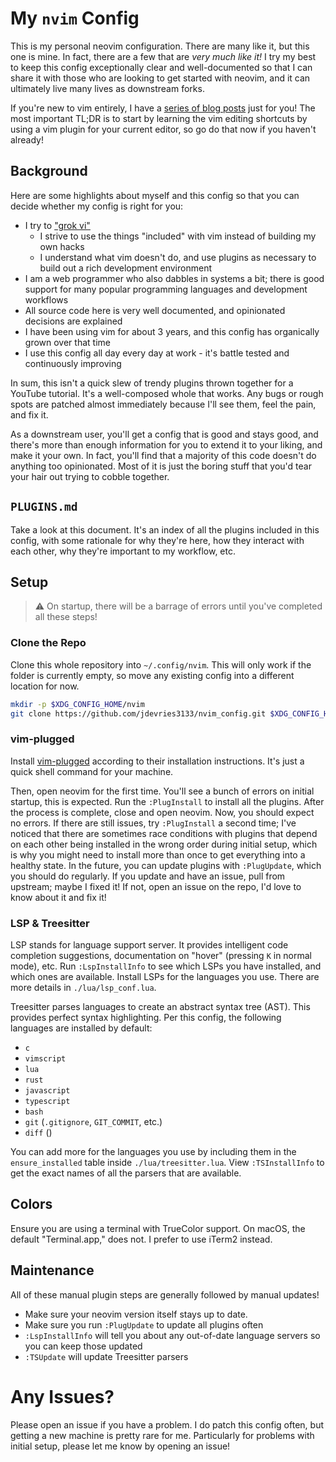 # My `nvim` Config

This is my personal neovim configuration. There are many like it, but this one
is mine. In fact, there are a few that are _very much like it!_ I try my best
to keep this config exceptionally clear and well-documented so that I can share
it with those who are looking to get started with neovim, and it can ultimately
live many lives as downstream forks.

If you're new to vim entirely, I have a [series of blog
posts](https://jackdevries.com/post/vimTutorial) just for you! The most
important TL;DR is to start by learning the vim editing shortcuts by using a
vim plugin for your current editor, so go do that now if you haven't already!

## Background

Here are some highlights about myself and this config so that you can decide
whether my config is right for you:

- I try to ["grok vi"](https://stackoverflow.com/a/1220118)
  - I strive to use the things "included" with vim instead of building my own
    hacks
  - I understand what vim doesn't do, and use plugins as necessary to build out
    a rich development environment
- I am a web programmer who also dabbles in systems a bit; there is good
  support for many popular programming languages and development workflows
- All source code here is very well documented, and opinionated decisions are
  explained
- I have been using vim for about 3 years, and this config has organically
  grown over that time
- I use this config all day every day at work - it's battle tested and
  continuously improving

In sum, this isn't a quick slew of trendy plugins thrown together for a YouTube
tutorial. It's a well-composed whole that works. Any bugs or rough spots are
patched almost immediately because I'll see them, feel the pain, and fix it.

As a downstream user, you'll get a config that is good and stays good, and
there's more than enough information for you to extend it to your liking, and
make it your own. In fact, you'll find that a majority of this code doesn't do
anything too opinionated. Most of it is just the boring stuff that you'd tear
your hair out trying to cobble together.

## `PLUGINS.md`

Take a look at this document. It's an index of all the plugins included in this
config, with some rationale for why they're here, how they interact with each
other, why they're important to my workflow, etc.

## Setup

> ⚠️ On startup, there will be a barrage of errors until you've completed all
> these steps!

### Clone the Repo

Clone this whole repository into `~/.config/nvim`. This will only work if the
folder is currently empty, so move any existing config into a different
location for now.

```bash
mkdir -p $XDG_CONFIG_HOME/nvim
git clone https://github.com/jdevries3133/nvim_config.git $XDG_CONFIG_HOME/nvim
```

### vim-plugged

Install [vim-plugged](https://github.com/junegunn/vim-plug) according to their
installation instructions. It's just a quick shell command for your machine.

Then, open neovim for the first time. You'll see a bunch of errors on initial
startup, this is expected. Run the `:PlugInstall` to install all the plugins.
After the process is complete, close and open neovim. Now, you should expect no
errors. If there are still issues, try `:PlugInstall` a second time; I've
noticed that there are sometimes race conditions with plugins that depend on
each other being installed in the wrong order during initial setup, which is
why you might need to install more than once to get everything into a healthy
state. In the future, you can update plugins with `:PlugUpdate`, which you
should do regularly. If you update and have an issue, pull from upstream; maybe
I fixed it! If not, open an issue on the repo, I'd love to know about it and
fix it!

### LSP & Treesitter

LSP stands for language support server. It provides intelligent code completion
suggestions, documentation on "hover" (pressing `K` in normal mode), etc. Run
`:LspInstallInfo` to see which LSPs you have installed, and which ones are
available. Install LSPs for the languages you use. There are more details in
`./lua/lsp_conf.lua`.

Treesitter parses languages to create an abstract syntax tree (AST). This
provides perfect syntax highlighting. Per this config, the following languages
are installed by default:

- `c`
- `vimscript`
- `lua`
- `rust`
- `javascript`
- `typescript`
- `bash`
- `git` (`.gitignore`, `GIT_COMMIT`, etc.)
- `diff` ()

You can add more for the languages you use by including them in the
`ensure_installed` table inside `./lua/treesitter.lua`. View `:TSInstallInfo`
to get the exact names of all the parsers that are available.

## Colors

Ensure you are using a terminal with TrueColor support. On macOS, the default
"Terminal.app," does not. I prefer to use iTerm2 instead.

## Maintenance

All of these manual plugin steps are generally followed by manual updates!

- Make sure your neovim version itself stays up to date.
- Make sure you run `:PlugUpdate` to update all plugins often
- `:LspInstallInfo` will tell you about any out-of-date language servers so you
  can keep those updated
- `:TSUpdate` will update Treesitter parsers

# Any Issues?

Please open an issue if you have a problem. I do patch this config often, but
getting a new machine is pretty rare for me. Particularly for problems with
initial setup, please let me know by opening an issue!
